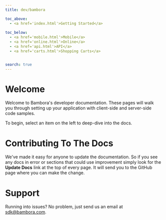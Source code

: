 ```yaml
---
title: dev/bambora

toc_above:
  - <a href='index.html'>Getting Started</a>
  
toc_below:
  - <a href='mobile.html'>Mobile</a>
  - <a href='online.html'>Online</a>
  - <a href='api.html'>API</a>
  - <a href='carts.html'>Shopping Carts</a>


search: true
---
```

# Welcome
Welcome to Bambora's developer documentation. These pages will walk you through setting up your application with client-side and server-side code samples.

To begin, select an item on the left to deep-dive into the docs.

# Contributing To The Docs

We've made it easy for anyone to update the documentation. So if you see any docs in error or sections that could use improvement simply look for the **Update Docs** link at the top of every page. It will send you to the GitHub page where you can make the change.


# Support
Running into issues? No problem, just send us an email at [sdk@bambora.com](mailto:sdk@bambora.com).